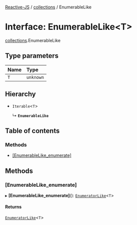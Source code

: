 [Reactive-JS](../README.md) / [collections](../modules/collections.md) / EnumerableLike

# Interface: EnumerableLike\<T\>

[collections](../modules/collections.md).EnumerableLike

## Type parameters

| Name | Type |
| :------ | :------ |
| `T` | `unknown` |

## Hierarchy

- `Iterable`\<`T`\>

  ↳ **`EnumerableLike`**

## Table of contents

### Methods

- [[EnumerableLike\_enumerate]](collections.EnumerableLike.md#[enumerablelike_enumerate])

## Methods

### [EnumerableLike\_enumerate]

▸ **[EnumerableLike_enumerate]**(): [`EnumeratorLike`](collections.EnumeratorLike.md)\<`T`\>

#### Returns

[`EnumeratorLike`](collections.EnumeratorLike.md)\<`T`\>
